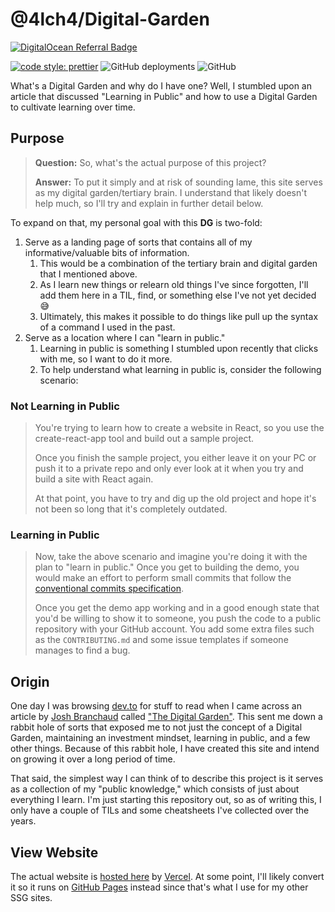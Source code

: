 # @4lch4/Digital-Garden

[![DigitalOcean Referral Badge](https://web-platforms.sfo2.cdn.digitaloceanspaces.com/WWW/Badge%201.svg)](https://www.digitalocean.com/?refcode=ae0d8b2c003f&utm_campaign=Referral_Invite&utm_medium=Referral_Program&utm_source=badge)

[![code style: prettier](https://img.shields.io/badge/code_style-prettier-ff69b4.svg?style=flat-square)](https://github.com/prettier/prettier)
![GitHub deployments](https://img.shields.io/github/deployments/4lch4/Digital-Garden/production?label=vercel&logo=vercel)
![GitHub](https://img.shields.io/github/license/4lch4/Digital-Garden)

What's a Digital Garden and why do I have one? Well, I stumbled upon an article that discussed "Learning in Public" and how to use a Digital Garden to cultivate learning over time.

## Purpose

> **Question:** So, what's the actual purpose of this project?
>
> **Answer:** To put it simply and at risk of sounding lame, this site serves as my digital garden/tertiary brain. I understand that likely doesn't help much, so I'll try and explain in further detail below.

To expand on that, my personal goal with this **DG** is two-fold:

1. Serve as a landing page of sorts that contains all of my informative/valuable bits of information.
   1. This would be a combination of the tertiary brain and digital garden that I mentioned above.
   2. As I learn new things or relearn old things I've since forgotten, I'll add them here in a TIL, find, or something else I've not yet decided 😅
   3. Ultimately, this makes it possible to do things like pull up the syntax of a command I used in the past.
2. Serve as a location where I can "learn in public."
   1. Learning in public is something I stumbled upon recently that clicks with me, so I want to do it more.
   2. To help understand what learning in public is, consider the following scenario:

### Not Learning in Public

> You're trying to learn how to create a website in React, so you use the create-react-app tool
> and build out a sample project.
>
> Once you finish the sample project, you either leave it on your PC or push it to a private
> repo and only ever look at it when you try and build a site with React again.
>
> At that point, you have to try and dig up the old project and hope it's not been so long
> that it's completely outdated.

### Learning in Public

> Now, take the above scenario and imagine you're doing it with the plan to "learn in public." Once
> you get to building the demo, you would make an effort to perform small commits that follow the
> [conventional commits specification][Conventional-Commits].
>
> Once you get the demo app working and in a good enough state that you'd be willing to show it to someone, you push the code to a public repository with your GitHub account. You add some extra files such as the `CONTRIBUTING.md` and some issue templates if someone manages to find a bug.

## Origin

One day I was browsing [dev.to][Dev-To] for stuff to read when I came across an article by [Josh Branchaud][JBranchaud] called ["The Digital Garden"][Digital-Garden]. This sent me down a rabbit hole of sorts that exposed me to not just the concept of a Digital Garden, maintaining an investment mindset, learning in public, and a few other things. Because of this rabbit hole, I have created this site and intend on growing it over a long period of time.

That said, the simplest way I can think of to describe this project is it serves as a collection of my "public knowledge," which consists of just about everything I learn. I'm just starting this repository out, so as of writing this, I only have a couple of TILs and some cheatsheets I've collected over the years.

## View Website

The actual website is [hosted here][Garden-Home] by [Vercel][Vercel-Home]. At some point, I'll likely convert it so it runs on [GitHub Pages][GitHub-Pages] instead since that's what I use for my other SSG sites.

[Garden-Home]: https://kba.4lch4.dev
[Vercel-Home]: https://vercel.com
[GitHub-Pages]: https://pages.github.com/
[Dev-To]: https://dev.to
[Digital-Garden]: https://dev.to/jbranchaud/the-digital-garden-l10
[JBranchaud]: https://dev.to/jbranchaud
[Conventional-Commits]: https://www.conventionalcommits.org/en/v1.0.0/
